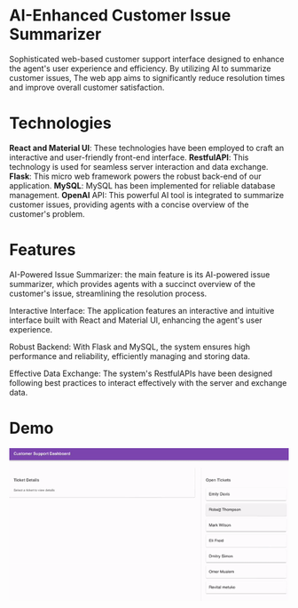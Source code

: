 # AI-Enhanced Customer Issue Summarizer

Sophisticated web-based customer support interface designed to enhance the agent's user experience and efficiency. By utilizing AI to summarize customer issues, The web app aims to significantly reduce resolution times and improve overall customer satisfaction.
# Technologies

**React and Material UI**: These technologies have been employed to craft an interactive and user-friendly front-end interface.
**RestfulAPI**: This technology is used for seamless server interaction and data exchange.
**Flask**: This micro web framework powers the robust back-end of our application.
**MySQL**: MySQL has been implemented for reliable database management.
**OpenAI** API: This powerful AI tool is integrated to summarize customer issues, providing agents with a concise overview of the customer's problem.
# Features

AI-Powered Issue Summarizer: the main feature is its AI-powered issue summarizer, which provides agents with a succinct overview of the customer's issue, streamlining the resolution process.

Interactive Interface: The application features an interactive and intuitive interface built with React and Material UI, enhancing the agent's user experience.

Robust Backend: With Flask and MySQL, the system ensures high performance and reliability, efficiently managing and storing data.

Effective Data Exchange: The system's RestfulAPIs have been designed following best practices to interact effectively with the server and exchange data.
# Demo
![Demo](demo.gif)
